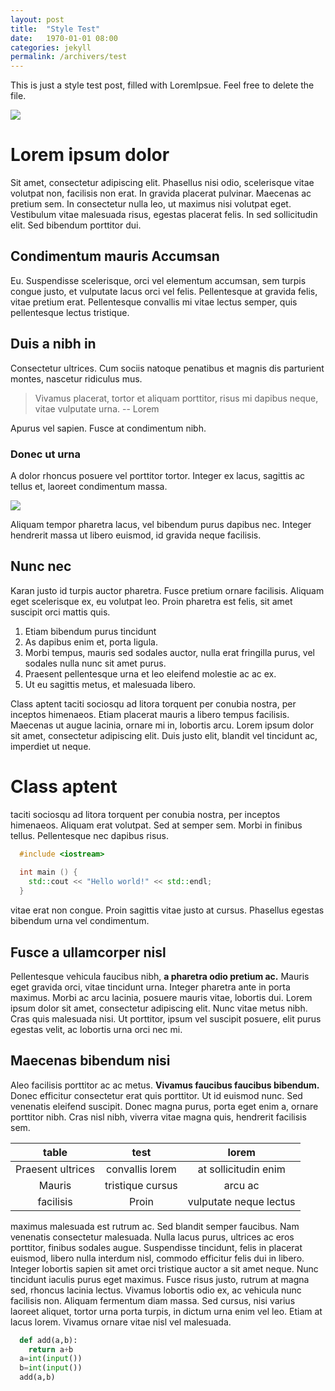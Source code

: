 ```yaml
---
layout: post
title:  "Style Test"
date:   1970-01-01 08:00
categories: jekyll
permalink: /archivers/test
---
```


This is just a style test post, filled with LoremIpsue. Feel free to delete the file.

![](http://lorempixel.com/400/200/)

# Lorem ipsum dolor 

Sit amet, consectetur adipiscing elit. Phasellus nisi odio, scelerisque vitae volutpat non, facilisis non erat. In gravida placerat pulvinar. Maecenas ac pretium sem. In consectetur nulla leo, ut maximus nisi volutpat eget. Vestibulum vitae malesuada risus, egestas placerat felis. In sed sollicitudin elit. Sed bibendum porttitor dui.

## Condimentum mauris Accumsan 

Eu. Suspendisse scelerisque, orci vel elementum accumsan, sem turpis congue justo, et vulputate lacus orci vel felis. Pellentesque at gravida felis, vitae pretium erat. Pellentesque convallis mi vitae lectus semper, quis pellentesque lectus tristique.

## Duis a nibh in 

Consectetur ultrices. Cum sociis natoque penatibus et magnis dis parturient montes, nascetur ridiculus mus. 

> Vivamus placerat, tortor et aliquam porttitor, risus mi dapibus neque, vitae vulputate urna.
> -- Lorem

Apurus vel sapien. Fusce at condimentum nibh. 

### Donec ut urna 

A dolor rhoncus posuere vel porttitor tortor. Integer ex lacus, sagittis ac tellus et, laoreet condimentum massa. 

![](http://lorempixel.com/400/400/)

Aliquam tempor pharetra lacus, vel bibendum purus dapibus nec. Integer hendrerit massa ut libero euismod, id gravida neque facilisis. 

## Nunc nec

Karan justo id turpis auctor pharetra. Fusce pretium ornare facilisis. Aliquam eget scelerisque ex, eu volutpat leo. Proin pharetra est felis, sit amet suscipit orci mattis quis.

1. Etiam bibendum purus tincidunt
2. As dapibus enim et, porta ligula. 
3. Morbi tempus, mauris sed sodales auctor, nulla erat fringilla purus, vel sodales nulla nunc sit amet purus. 
4. Praesent pellentesque urna et leo eleifend molestie ac ac ex. 
5. Ut eu sagittis metus, et malesuada libero. 

Class aptent taciti sociosqu ad litora torquent per conubia nostra, per inceptos himenaeos. Etiam placerat mauris a libero tempus facilisis. Maecenas ut augue lacinia, ornare mi in, lobortis arcu. Lorem ipsum dolor sit amet, consectetur adipiscing elit. Duis justo elit, blandit vel tincidunt ac, imperdiet ut neque. 

# Class aptent

taciti sociosqu ad litora torquent per conubia nostra, per inceptos himenaeos. Aliquam erat volutpat. Sed at semper sem. Morbi in finibus tellus. Pellentesque nec dapibus risus.

~~~cpp
  #include <iostream>
 
  int main () {
    std::cout << "Hello world!" << std::endl;
  }
~~~

vitae erat non congue. Proin sagittis vitae justo at cursus. Phasellus egestas bibendum urna vel condimentum.

## Fusce a ullamcorper nisl

Pellentesque vehicula faucibus nibh, **a pharetra odio pretium ac.** Mauris eget gravida orci, vitae tincidunt urna. Integer pharetra ante in porta maximus. Morbi ac arcu lacinia, posuere mauris vitae, lobortis dui. Lorem ipsum dolor sit amet, consectetur adipiscing elit. Nunc vitae metus nibh. Cras quis malesuada nisi. Ut porttitor, ipsum vel suscipit posuere, elit purus egestas velit, ac lobortis urna orci nec mi.

## Maecenas bibendum nisi

Aleo facilisis porttitor ac ac metus. **Vivamus faucibus faucibus bibendum.** Donec efficitur consectetur erat quis porttitor. Ut id euismod nunc. Sed venenatis eleifend suscipit. Donec magna purus, porta eget enim a, ornare porttitor nibh. Cras nisl nibh, viverra vitae magna quis, hendrerit facilisis sem.

| table | test | lorem |
|:-----:|:----:|:-----:|
| Praesent ultrices | convallis lorem | at sollicitudin enim |
| Mauris | tristique cursus | arcu ac |
| facilisis | Proin |  vulputate neque lectus|

 maximus malesuada est rutrum ac. Sed blandit semper faucibus. Nam venenatis consectetur malesuada. Nulla lacus purus, ultrices ac eros porttitor, finibus sodales augue. Suspendisse tincidunt, felis in placerat euismod, libero nulla interdum nisl, commodo efficitur felis dui in libero. Integer lobortis sapien sit amet orci tristique auctor a sit amet neque. Nunc tincidunt iaculis purus eget maximus. Fusce risus justo, rutrum at magna sed, rhoncus lacinia lectus. Vivamus lobortis odio ex, ac vehicula nunc facilisis non. Aliquam fermentum diam massa. Sed cursus, nisi varius laoreet aliquet, tortor urna porta turpis, in dictum urna enim vel leo. Etiam at lacus lorem. Vivamus ornare vitae nisl vel malesuada.








    
    
~~~py
  def add(a,b):
    return a+b
  a=int(input())
  b=int(input())
  add(a,b)
~~~










